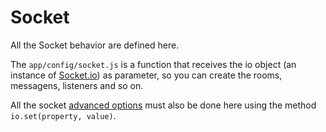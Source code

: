 # Socket

All the Socket behavior are defined here.

The `app/config/socket.js` is a function that receives the io object (an instance of [Socket.io](http://socket.io/)) as parameter, so you can create the rooms, messagens, listeners and so on.

All the socket [advanced options](https://github.com/LearnBoost/Socket.IO/wiki/Configuring-Socket.IO) must also be done here using the method `io.set(property, value)`.